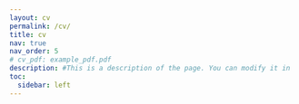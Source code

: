 ```yaml
---
layout: cv
permalink: /cv/
title: cv
nav: true
nav_order: 5
# cv_pdf: example_pdf.pdf
description: #This is a description of the page. You can modify it in '_pages/cv.md'. You can also change or remove the top pdf download button.
toc:
  sidebar: left
---
```


